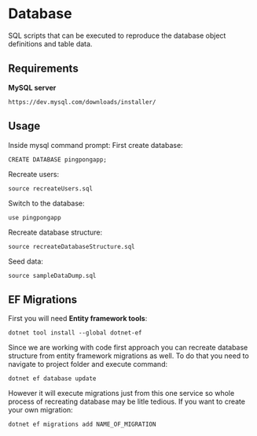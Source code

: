 # Database
SQL scripts that can be executed to reproduce the database object definitions and table data. 
## Requirements 
**MySQL server**
```
https://dev.mysql.com/downloads/installer/
```
## Usage
Inside mysql command prompt:
First create database:
```
CREATE DATABASE pingpongapp;
```
Recreate users:
```
source recreateUsers.sql
```
Switch to the database:
```
use pingpongapp
```
Recreate database structure:
```
source recreateDatabaseStructure.sql
```
Seed data:
```
source sampleDataDump.sql
```
## EF Migrations
First you will need **Entity framework tools**:
```
dotnet tool install --global dotnet-ef
```
Since we are working with code first approach you can recreate database structure from entity framework migrations as well. To do that you need to navigate to project folder and execute command:
```
dotnet ef database update
```
However it will execute migrations just from this one service so whole process of recreating database may be litle tedious.
If you want to create your own migration:
```
dotnet ef migrations add NAME_OF_MIGRATION
```

